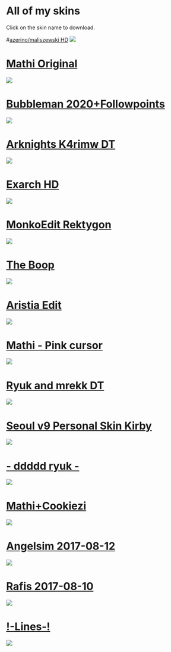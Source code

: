 # All of my skins

Click on the skin name to download.

#[azerino/maliszewski HD](https://drive.google.com/file/d/1evyd-6CxSiFGrxtkZdoMeZP0n113PXYv/view?usp=sharing)
![](https://i.imgur.com/ZmwwvtV.jpeg)

# [Mathi Original](https://drive.google.com/file/d/1JxrAM6Gybe0XKG4uBpUMn0hjAeWqpGs3/view?usp=sharing)
![](https://i.imgur.com/yEvptXJ.png)

# [Bubbleman 2020+Followpoints](https://drive.google.com/file/d/16feo6vSOBlmiT_c8WT4Ata2FWyJzwfpE/view?usp=sharing)
![](https://i.imgur.com/l6IHvGi.jpeg)

# [Arknights K4rimw DT](https://drive.google.com/file/d/1MlcRu8AnEZH4jMx1h2cq_zpco0NwizwM/view?usp=sharing)
![](https://i.imgur.com/neUUXY9.jpeg)

# [Exarch HD](https://drive.google.com/file/d/1SQluXkITmAuyA8ocnl58_x94ql6EREra/view?usp=sharing)
![](https://i.imgur.com/xVTC66a.jpeg)

# [MonkoEdit Rektygon](https://drive.google.com/file/d/15ZbLaz2L78g5HiFfx1lq_2Pzbp_CkHha/view?usp=sharing)
![](https://i.imgur.com/pewXA1Y.jpeg)

# [The Boop](https://drive.google.com/file/d/1D7yMcSafqcfDTDWiTFLoe5sRCwMm3bBT/view?usp=sharing)
![](https://i.imgur.com/0FmmLLq.jpeg)

# [Aristia Edit](https://drive.google.com/file/d/1L7l3lPDtlvLbHa798_W10_qqx5KXAY0i/view?usp=sharing)
![](https://i.imgur.com/JkXThx4.jpeg)

# [Mathi - Pink cursor](https://drive.google.com/file/d/1OfCWaOPdfc6ZlvR8k85hPSa3kw2jyBx_/view?usp=sharing)
![](https://i.imgur.com/dC0JVE7.jpeg)

# [Ryuk and mrekk DT](https://drive.google.com/file/d/1UOW7NN7TWV8CxHpp_KKrKVHyq3WDJ0HN/view?usp=sharing)
![](https://i.imgur.com/RSjUQmY.png)

# [Seoul v9 Personal Skin Kirby](https://drive.google.com/open?id=1ZH8Vd4EwN9nkJ_12HuWutL0v8gbDj3uf)
![](https://i.imgur.com/H8sC2yY.png)

# [- ddddd ryuk -](http://puu.sh/DD1aK/53a5aa7cc4.osk)
![](https://i.imgur.com/jjeyPZG.png)

# [Mathi+Cookiezi](https://drive.google.com/open?id=1MdyeYkuCrGP3wCPKw9JRLuZZ12No2eEa)
![](https://i.imgur.com/ksT45FH.png)

# [Angelsim 2017-08-12](https://drive.google.com/open?id=1BrQO3RH_Wwjm_xGkX-_0eg-nbE6n81EZ)
![](https://i.imgur.com/9SL6uWp.png)

# [Rafis 2017-08-10](https://drive.google.com/open?id=1QBHOzl8_Qdq3iso8mL78oZHNy1ddyD0m)
![](https://i.imgur.com/4eVJohH.png)

# [!-Lines-!](https://drive.google.com/open?id=1izYCwEN44N-3nw_XBV5j0WYpHR3ujqVJ)
![](https://i.imgur.com/y3zG8Id.png)

